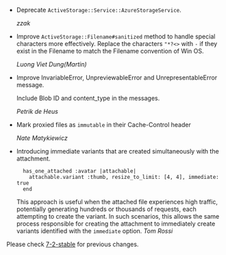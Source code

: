 *   Deprecate `ActiveStorage::Service::AzureStorageService`.

    *zzak*

*   Improve `ActiveStorage::Filename#sanitized` method to handle special characters more effectively.
    Replace the characters `"*?<>` with `-` if they exist in the Filename to match the Filename convention of Win OS.

    *Luong Viet Dung(Martin)*

*   Improve InvariableError, UnpreviewableError and UnrepresentableError message.

    Include Blob ID and content_type in the messages.

    *Petrik de Heus*

*   Mark proxied files as `immutable` in their Cache-Control header

    *Nate Matykiewicz*

*   Introducing immediate variants that are created simultaneously with the attachment.
    ```
      has_one_attached :avatar |attachable|
        attachable.variant :thumb, resize_to_limit: [4, 4], immediate: true
      end
    ```
    This approach is useful when the attached file experiences high traffic, potentially generating hundreds or thousands of requests, each attempting to create the variant. In such scenarios, this allows the same process responsible for creating the attachment to immediately create variants identified with the `immediate` option.
    *Tom Rossi*

Please check [7-2-stable](https://github.com/rails/rails/blob/7-2-stable/activestorage/CHANGELOG.md) for previous changes.
